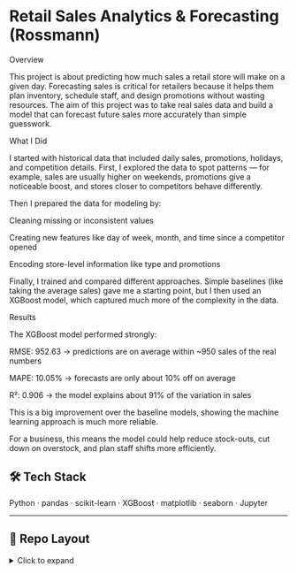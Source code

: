 # Retail Sales Analytics & Forecasting (Rossmann)

Overview

This project is about predicting how much sales a retail store will make on a given day.
Forecasting sales is critical for retailers because it helps them plan inventory, schedule staff, and design promotions without wasting resources. The aim of this project was to take real sales data and build a model that can forecast future sales more accurately than simple guesswork.

What I Did

I started with historical data that included daily sales, promotions, holidays, and competition details. First, I explored the data to spot patterns — for example, sales are usually higher on weekends, promotions give a noticeable boost, and stores closer to competitors behave differently.

Then I prepared the data for modeling by:

Cleaning missing or inconsistent values

Creating new features like day of week, month, and time since a competitor opened

Encoding store-level information like type and promotions

Finally, I trained and compared different approaches. Simple baselines (like taking the average sales) gave me a starting point, but I then used an XGBoost model, which captured much more of the complexity in the data.

Results

The XGBoost model performed strongly:

RMSE: 952.63 → predictions are on average within ~950 sales of the real numbers

MAPE: 10.05% → forecasts are only about 10% off on average

R²: 0.906 → the model explains about 91% of the variation in sales

This is a big improvement over the baseline models, showing the machine learning approach is much more reliable.

For a business, this means the model could help reduce stock-outs, cut down on overstock, and plan staff shifts more efficiently.

## 🛠 Tech Stack
Python · pandas · scikit-learn · XGBoost · matplotlib · seaborn · Jupyter

---
## 📂 Repo Layout

<details>
<summary>Click to expand</summary>

```
rossmann-analytics-forecasting/
├── notebooks/
│   └── 01_eda_and_modeling.ipynb
├── artifacts/
│   ├── figures/
│   │   ├── feature_importance_top20.png
│   │   └── actual_vs_pred_test.png
│   ├── model/
│   │   ├── model_xgb.pkl
│   │   └── feature_columns.txt
│   ├── reports/
│   │   └── metrics.json
│   └── data/
│       └── rossmann_processed_sample.csv
├── src/
├── requirements.txt
├── README.md
